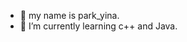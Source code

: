 - 👋 my name is park_yina.
- 🌱 I’m currently learning c++ and Java.

<!---
park-yina/park-yina is a ✨ special ✨ repository because its `README.md` (this file) appears on your GitHub profile.
You can click the Preview link to take a look at your changes.
--->
